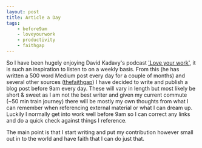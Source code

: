 ```yaml
---
layout: post
title: Article a Day
tags:
    - before9am
    - loveyourwork
    - productivity
    - faithgap
---
```


So I have been hugely enjoying David Kadavy's podcast ['Love your work'](http://kadavy.net/blog/posts/love-your-work-my-new-podcast/), it is such an inspiration to listen to on a weekly basis. From this (he has written a 500 word Medium post every day for a couple of months) and several other sources ([thefaithgap](http://thec3.uk/Media/Player.aspx?media_id=173287&file_id=185290)) I have decided to write and publish a blog post before 9am every day. These will vary in length but most likely be short & sweet as I am not the best writer and given my current commute (~50 min train journey) there will be mostly my own thoughts from what I can remember when referencing external material or what I can dream up. Luckily I normally get into work well before 9am so I can correct any links and do a quick check against things I reference.

The main point is that I start writing and put my contribution however small out in to the world and have faith that I can do just that.
